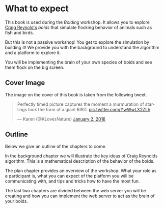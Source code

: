 # What to expect
This book is used during the _Boiding_ workshop. It allows you to explore
[Craig Reynold's](https://www.red3d.com/cwr/) _boids_ that simulate flocking
behavior of animals such as fish and birds.

But this is not a passive workshop! You get to explore the simulation by
building it! We provide you with the background to understand the algorithm and
a platform to explore it.

You will be implementing the brain of your own species of boids and see them
flock on the big screen.

## Cover Image
The image on the cover of this book is taken from the following tweet.

<blockquote class="twitter-tweet" data-lang="en"><p lang="en" dir="ltr">Perfectly timed picture captures the moment a murmuration of starlings took the form of a giant BIRD. <a href="https://t.co/YwWwLX2ZLh">pic.twitter.com/YwWwLX2ZLh</a></p>&mdash; Karen (@KLovesNature) <a href="https://twitter.com/KLovesNature/status/948003490424487936?ref_src=twsrc%5Etfw">January 2, 2018</a></blockquote>

## Outline
Below we give an outline of the chapters to come.

In the background chapter we will illustrate the key ideas of Craig Reynolds algorithm.
This is a mathematical description of the behavior of the boids.

The plan chapter provides an overview of the workshop. What your role as a participant is,
what you can expect of the platform you will be communicating with, and tips and tricks how
to have the most fun.

The last two chapters are divided between the web server you will be creating and how you
can implement the web server to act as the brain of your boids.